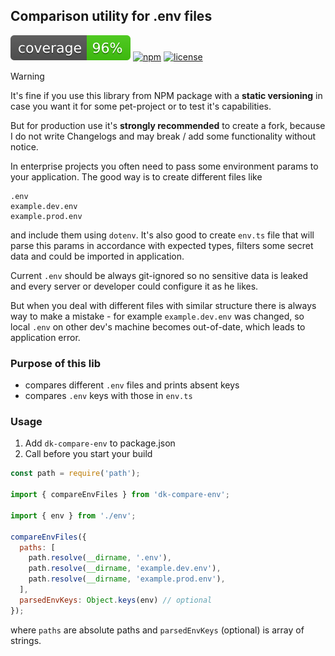 ## Comparison utility for .env files

![coverage](https://github.com/dkazakov8/dk-framework/blob/master/packages/compare-env/cover.svg)
[![npm](https://img.shields.io/npm/v/dk-compare-env)](https://www.npmjs.com/package/dk-compare-env)
[![license](https://img.shields.io/npm/l/dk-compare-env)](https://github.com/dkazakov8/dk-framework/blob/master/packages/compare-env/LICENSE)

> [!WARNING]  
> It's fine if you use this library from NPM package with a **static versioning** in case you
> want it for some pet-project or to test it's capabilities.
>
> But for production use it's **strongly recommended** to create a fork, because I do not write
> Changelogs and may break / add some functionality without notice.

In enterprise projects you often need to pass some environment params to your application.
The good way is to create different files like

```
.env
example.dev.env
example.prod.env
```

and include them using `dotenv`. It's also good to create `env.ts` file that will parse this params
in accordance with expected types, filters some secret data and could be imported in application.

Current `.env` should be always git-ignored so no sensitive data is leaked and every server or 
developer could configure it as he likes.

But when you deal with different files with similar structure there is always way to make a mistake -
for example `example.dev.env` was changed, so local `.env` on other dev's machine becomes out-of-date,
which leads to application error.

### Purpose of this lib

- compares different `.env` files and prints absent keys
- compares `.env` keys with those in `env.ts`

### Usage

1. Add `dk-compare-env` to package.json
2. Call before you start your build
```javascript
const path = require('path');

import { compareEnvFiles } from 'dk-compare-env';

import { env } from './env';

compareEnvFiles({ 
  paths: [
    path.resolve(__dirname, '.env'),
    path.resolve(__dirname, 'example.dev.env'),
    path.resolve(__dirname, 'example.prod.env'),
  ],
  parsedEnvKeys: Object.keys(env) // optional
});
```
where `paths` are absolute paths and `parsedEnvKeys` (optional) is array of strings.
